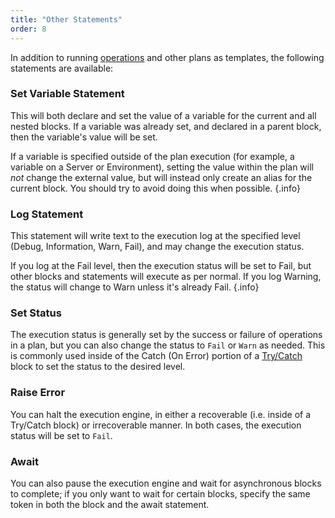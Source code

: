 ```yaml
---
title: "Other Statements"
order: 8
---
```


In addition to running [operations](/docs/otter/reference/operations) and other plans as templates, the following statements are available:

### Set Variable Statement
This will both declare and set the value of a variable for the current and all nested blocks. If a variable was already set, and declared in a parent block, then the variable's value will be set.

If a variable is specified outside of the plan execution (for example, a variable on a Server or Environment), setting the value within the plan will *not* change the external value, but will instead only create an alias for the current block. You should try to avoid doing this when possible. {.info}

### Log Statement
This statement will write text to the execution log at the specified level (Debug, Information, Warn, Fail), and may change the execution status.

If you log at the Fail level, then the execution status will be set to Fail, but other blocks and statements will execute as per normal. If you log Warning, the status will change to Warn unless it's already Fail. {.info}

### Set Status
The execution status is generally set by the success or failure of operations in a plan, but you can also change the status to `Fail` or `Warn` as needed. This is commonly used inside of the Catch (On Error) portion of a [Try/Catch](/docs/executionengine/overview/statements-and-blocks/otter-execution-engine-statements-and-blocks-try-catch) block to set the status to the desired level.

### Raise Error
You can halt the execution engine, in either a recoverable (i.e. inside of a Try/Catch block) or irrecoverable manner. In both cases, the execution status will be set to `Fail`.

### Await
You can also pause the execution engine and wait for asynchronous blocks to complete; if you only want to wait for certain blocks, specify the same token in both the block and the await statement.